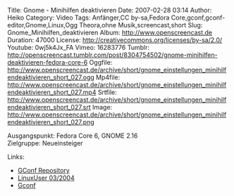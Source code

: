 Title: Gnome - Minihilfen deaktivieren
Date: 2007-02-28 03:14
Author: Heiko
Category: Video
Tags: Anfänger,CC by-sa,Fedora Core,gconf,gconf-editor,Gnome,Linux,Ogg Theora,ohne Musik,screencast,short
Slug: Gnome_Minihilfen_deaktivieren
Album: http://www.openscreencast.de
Duration: 47000
License: http://creativecommons.org/licenses/by-sa/2.0/
Youtube: 0wj5k4Jx_FA
Vimeo: 16283776
Tumblr: http://openscreencast.tumblr.com/post/8304754502/gnome-minihilfen-deaktivieren-fedora-core-6
Oggfile: http://www.openscreencast.de/archive/short/gnome_einstellungen_minihilfendeaktivieren_short_027.ogg
Mp4file: http://www.openscreencast.de/archive/short/gnome_einstellungen_minihilfendeaktivieren_short_027.mp4
Srtfile: http://www.openscreencast.de/archive/short/gnome_einstellungen_minihilfendeaktivieren_short_027.srt
Image: http://www.openscreencast.de/archive/short/gnome_einstellungen_minihilfendeaktivieren_short_027.png

Ausgangspunkt: Fedora Core 6, GNOME 2.16  
Zielgruppe: Neueinsteiger  

Links:

  * [GConf Repository](http://www.gnome.org/learn/admin-guide/latest/gconf-24.html)
  * [LinuxUser 03/2004](http://www.linux-user.de/ausgabe/2004/03/028-gconf/index.html)
  * [Gconf](http://en.wikipedia.org/wiki/Gconf)

